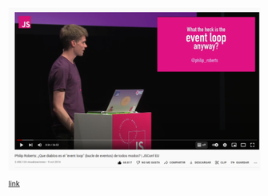 <!-- .slide: class="slide_md" -->

![video](../assets/4.png)

[link](https://www.youtube.com/watch?v=8aGhZQkoFbQ&t=1061s)
